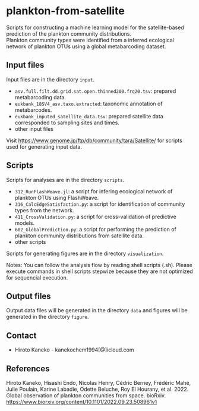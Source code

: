 # plankton-from-satellite
Scripts for constructing a machine learning model for the satellite-based prediction of the plankton community distributions.  
Plankton community types were identified from a inferred ecological network of plankton OTUs using a global metabarcoding dataset.

## Input files
Input files are in the directory `input`.
  * `asv.full.filt.dd.grid.sat.open.thinned200.frq20.tsv`: prepared metabarcoding data.
  * `eukbank_18SV4_asv.taxo.extracted`: taxonomic annotation of metabarcodes.
  * `eukbank_imputed_satellite_data.tsv`: prepared satellite data corresponded to sampling sites and times.
  * other input files

Visit https://www.genome.jp/ftp/db/community/tara/Satellite/ for scripts used for generating input data.

## Scripts
Scripts for analyses are in the directory `scripts`.
  * `312_RunFlashWeave.jl`: a script for infering ecological network of plankton OTUs using FlashWeave.
  * `316_CalcEdgeSatisfaction.py`: a script for identification of community types from the network.
  * `411_CrossValidation.py`: a script for cross-validation of predictive models.
  * `602_GlobalPrediction.py`: a script for performing the prediction of plankton community distributions from satellite data.
  * other scripts

Scripts for generating figures are in the directory `visualization`.

Notes: You can follow the analysis flow by reading shell scripts (.sh). Please execute commands in shell scripts stepwize because they are not optimized for sequencial execution.

## Output files
Output data files will be generated in the directory `data` and figures will be generated in the directory `figure`.

## Contact
 - Hiroto Kaneko - kanekochem1994[@]icloud.com

## References
Hiroto Kaneko, Hisashi Endo, Nicolas Henry, Cédric Berney, Frédéric Mahé, Julie Poulain, Karine Labadie, Odette Beluche, Roy El Hourany, et al. 2022. Global observation of plankton communities from space. bioRxiv. https://www.biorxiv.org/content/10.1101/2022.09.23.508961v1
